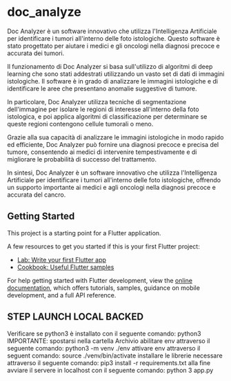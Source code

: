 # doc_analyze

Doc Analyzer è un software innovativo che utilizza l'Intelligenza Artificiale per identificare i tumori all'interno delle foto istologiche. Questo software è stato progettato per aiutare i medici e gli oncologi nella diagnosi precoce e accurata dei tumori.

Il funzionamento di Doc Analyzer si basa sull'utilizzo di algoritmi di deep learning che sono stati addestrati utilizzando un vasto set di dati di immagini istologiche. Il software è in grado di analizzare le immagini istologiche e di identificare le aree che presentano anomalie suggestive di tumore.

In particolare, Doc Analyzer utilizza tecniche di segmentazione dell'immagine per isolare le regioni di interesse all'interno della foto istologica, e poi applica algoritmi di classificazione per determinare se queste regioni contengono cellule tumorali o meno.

Grazie alla sua capacità di analizzare le immagini istologiche in modo rapido ed efficiente, Doc Analyzer può fornire una diagnosi precoce e precisa del tumore, consentendo ai medici di intervenire tempestivamente e di migliorare le probabilità di successo del trattamento.

In sintesi, Doc Analyzer è un software innovativo che utilizza l'Intelligenza Artificiale per identificare i tumori all'interno delle foto istologiche, offrendo un supporto importante ai medici e agli oncologi nella diagnosi precoce e accurata del cancro.

## Getting Started

This project is a starting point for a Flutter application.

A few resources to get you started if this is your first Flutter project:

- [Lab: Write your first Flutter app](https://docs.flutter.dev/get-started/codelab)
- [Cookbook: Useful Flutter samples](https://docs.flutter.dev/cookbook)

For help getting started with Flutter development, view the
[online documentation](https://docs.flutter.dev/), which offers tutorials,
samples, guidance on mobile development, and a full API reference.



## STEP LAUNCH LOCAL BACKED
Verificare se python3 è installato con il seguente comando: python3 
IMPORTANTE: spostarsi nella cartella Archivio
abilitare env attraverso il seguente comando:  python3  -m venv ./env
attivare env attraverso il seguent comando:  source ./venv/bin/activate
installare le librerie necessare attraverso il seguente comando: pip3 install -r requirements.txt
alla fine avviare il servere in localhost con il seguente comando: python 3 app.py




